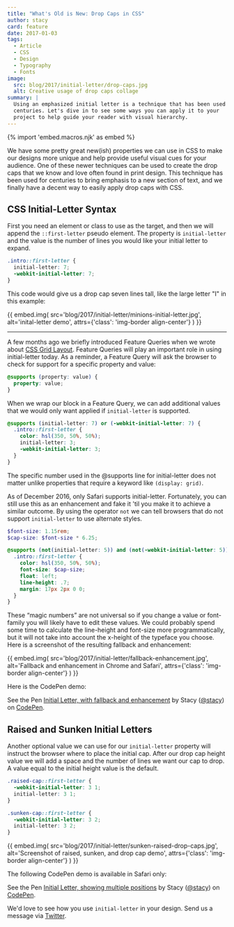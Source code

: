 ```yaml
---
title: "What's Old is New: Drop Caps in CSS"
author: stacy
card: feature
date: 2017-01-03
tags:
  - Article
  - CSS
  - Design
  - Typography
  - Fonts
image:
  src: blog/2017/initial-letter/drop-caps.jpg
  alt: Creative usage of drop caps collage
summary: |
  Using an emphasized initial letter is a technique that has been used for
  centuries. Let's dive in to see some ways you can apply it to your
  project to help guide your reader with visual hierarchy.
---
```


{% import 'embed.macros.njk' as embed %}

We have some pretty great new(ish) properties we can use in CSS to make
our designs more unique and help provide useful visual cues for your
audience. One of these newer techniques can be used to create the drop
caps that we know and love often found in print design. This technique
has been used for centuries to bring emphasis to a new section of text,
and we finally have a decent way to easily apply drop caps with CSS.

## CSS Initial-Letter Syntax

First you need an element or class to use as the target, and then we
will append the `::first-letter` pseudo element. The property is
`initial-letter` and the value is the number of lines you would like
your initial letter to expand.

```css
.intro::first-letter {
  initial-letter: 7;
  -webkit-initial-letter: 7;
}
```

This code would give us a drop cap seven lines tall, like the large
letter "I" in this example:

{{ embed.img(
  src='blog/2017/initial-letter/minions-initial-letter.jpg',
  alt='inital-letter demo',
  attrs={'class': 'img-border align-center'}
) }}

------

A few months ago we briefly introduced Feature Queries when we wrote
about [CSS Grid Layout]. Feature Queries will play an important role in
using initial-letter today. As a reminder, a Feature Query will ask the
browser to check for support for a specific property and value:

```scss
@supports (property: value) {
  property: value;
}
```

When we wrap our block in a Feature Query, we can add additional values
that we would only want applied <span class="title-ref">if</span>
`initial-letter` is supported.

```scss
@supports (initial-letter: 7) or (-webkit-initial-letter: 7) {
  .intro::first-letter {
    color: hsl(350, 50%, 50%);
    initial-letter: 3;
    -webkit-initial-letter: 3;
  }
}
```

The specific number used in the @supports line for initial-letter does
not matter unlike properties that require a keyword like
`(display: grid)`.

As of December 2016, only Safari supports initial-letter. Fortunately,
you can still use this as an enhancement and fake it 'til you make it to
achieve a similar outcome. By using the operator `not` we can tell
browsers that do not support `initial-letter` to use alternate styles.

```scss
$font-size: 1.15rem;
$cap-size: $font-size * 6.25;

@supports (not(initial-letter: 5)) and (not(-webkit-initial-letter: 5)) {
  .intro::first-letter {
    color: hsl(350, 50%, 50%);
    font-size: $cap-size;
    float: left;
    line-height: .7;
    margin: 17px 2px 0 0;
  }
}
```

These “magic numbers” are not universal so if you change a value or
font-family you will likely have to edit these values. We could probably
spend some time to calculate the line-height and font-size more
programmatically, but it will not take into account the x-height of the
typeface you choose. Here is a screenshot of the resulting fallback and
enhancement:

{{ embed.img(
  src='blog/2017/initial-letter/fallback-enhancement.jpg',
  alt='Fallback and enhancement in Chrome and Safari',
  attrs={'class': 'img-border align-center'}
) }}

Here is the CodePen demo:

<p data-height="530" data-theme-id="light" data-slug-hash="JbgvRe" data-default-tab="css,result" data-user="stacy" data-embed-version="2" data-pen-title="Initial Letter, with fallback and enhancement" class="codepen">See the Pen <a href="https://codepen.io/stacy/pen/JbgvRe/">Initial Letter, with fallback and enhancement</a> by Stacy (<a href="https://codepen.io/stacy">@stacy</a>) on <a href="https://codepen.io">CodePen</a>.</p>
<script async src="https://production-assets.codepen.io/assets/embed/ei.js"></script>

[CSS Grid Layout]: /2016/09/19/css-grid-layout/

## Raised and Sunken Initial Letters

Another optional value we can use for our `initial-letter` property will
instruct the browser where to place the initial cap. After our drop cap
height value we will add a space and the number of lines we want our cap
to drop. A value equal to the initial height value is the default.

```scss
.raised-cap::first-letter {
  -webkit-initial-letter: 3 1;
  initial-letter: 3 1;
}

.sunken-cap::first-letter {
  -webkit-initial-letter: 3 2;
  initial-letter: 3 2;
}
```

{{ embed.img(
  src='blog/2017/initial-letter/sunken-raised-drop-caps.jpg',
  alt='Screenshot of raised, sunken, and drop cap demo',
  attrs={'class': 'img-border align-center'}
) }}

The following CodePen demo is available in Safari only:

<p data-height="830" data-theme-id="light" data-slug-hash="GNrYgY" data-default-tab="css,result" data-user="stacy" data-embed-version="2" data-pen-title="Initial Letter, showing multiple positions" class="codepen">See the Pen <a href="https://codepen.io/stacy/pen/GNrYgY/">Initial Letter, showing multiple positions</a> by Stacy (<a href="https://codepen.io/stacy">@stacy</a>) on <a href="https://codepen.io">CodePen</a>.</p>
<script async src="https://production-assets.codepen.io/assets/embed/ei.js"></script>

We'd love to see how you use `initial-letter` in your design. Send us a
message via [Twitter].

[Twitter]: https://twitter.com/oddbird
